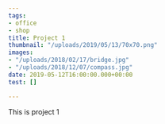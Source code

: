 ```yaml
---
tags:
- office
- shop
title: Project 1
thumbnail: "/uploads/2019/05/13/70x70.png"
images:
- "/uploads/2018/02/17/bridge.jpg"
- "/uploads/2018/12/07/compass.jpg"
date: 2019-05-12T16:00:00.000+00:00
test: []

---
```

This is project 1